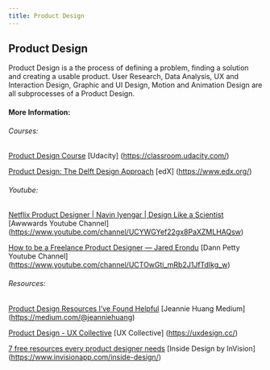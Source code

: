 ```yaml
---
title: Product Design
---
```

## Product Design

Product Design is a the process of defining a problem, finding a solution and creating a usable product.
User Research, Data Analysis, UX and Interaction Design, Graphic and UI Design, Motion and Animation Design are all subprocesses of a Product Design.


 #### More Information:
<!-- Please add any articles you think might be helpful to read before writing the article -->

 ###### Courses:
<a href='https://classroom.udacity.com/courses/ud509' target='_blank' rel='nofollow'>Product Design Course</a>
[Udacity] (https://classroom.udacity.com/)

 <a href='https://www.edx.org/course/product-design-the-delft-design-approach-0' target='_blank' rel='nofollow'>Product Design: The Delft Design Approach</a>
[edX] (https://www.edx.org/)

 ###### Youtube:
<a href='https://www.youtube.com/watch?v=XRd6Ddn4ZSY' target='_blank' rel='nofollow'>Netflix Product Designer | Navin Iyengar | Design Like a Scientist</a>
[Awwwards Youtube Channel] (https://www.youtube.com/channel/UCYWGYef22gx8PaXZMLHAQsw)

 <a href='https://www.youtube.com/watch?v=v-XDF57OOQQ' target='_blank' rel='nofollow'>How to be a Freelance Product Designer — Jared Erondu</a>
[Dann Petty Youtube Channel] (https://www.youtube.com/channel/UCTOwGti_mRb2J1JfTdIkg_w)


 ###### Resources:
<a href='https://medium.com/@jeanniehuang/product-design-resources-ive-found-helpful-5dadad58dcff' target='_blank' rel='nofollow'>Product Design Resources I’ve Found Helpful</a>
[Jeannie Huang Medium] (https://medium.com/@jeanniehuang)

 <a href='https://uxdesign.cc/product-design/home' target='_blank' rel='nofollow'>Product Design - UX Collective</a>
[UX Collective] (https://uxdesign.cc/)

 <a href='https://www.invisionapp.com/inside-design/7-free-resources-every-product-designer-needs' target='_blank' rel='nofollow'>7 free resources every product designer needs</a>
[Inside Design by InVision] (https://www.invisionapp.com/inside-design/)
